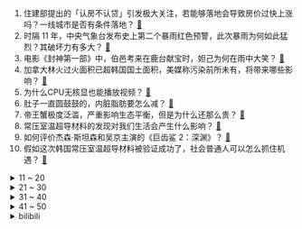 1. 住建部提出的「认房不认贷」引发极大关注，若能够落地会导致房价过快上涨吗？一线城市是否有条件落地？ [:link:](https://www.zhihu.com/question/614613409)
2. 时隔 11 年，中央气象台发布史上第二个暴雨红色预警，此次暴雨为何如此猛烈？其破坏力有多大？ [:link:](https://www.zhihu.com/question/614628336)
3. 电影《封神第一部》中，伯邑考来在鹿台献宝时，妲己为何在雨中大笑？ [:link:](https://www.zhihu.com/question/613900832)
4. 加拿大林火过火面积已超韩国国土面积，美媒称污染前所未有，将带来哪些影响？ [:link:](https://www.zhihu.com/question/614273742)
5. 为什么CPU无核显也能播放视频？ [:link:](https://www.zhihu.com/question/614411231)
6. 肚子一直圆鼓鼓的，内脏脂肪要怎么减？ [:link:](https://www.zhihu.com/question/45723322)
7. 帝王蟹极度泛滥，严重影响生态平衡，但是为什么还那么贵？ [:link:](https://www.zhihu.com/question/49207776)
8. 常压室温超导材料的发现对我们生活会产生什么影响？ [:link:](https://www.zhihu.com/question/614238747)
9. 如何评价杰森·斯坦森和吴京主演的《巨齿鲨 2：深渊》？ [:link:](https://www.zhihu.com/question/614626342)
10. 假如这次韩国常压室温超导材料被验证成功了，社会普通人可以怎么抓住机遇？ [:link:](https://www.zhihu.com/question/614232274)
<details>
<summary>11 ~ 20</summary>

11. 警方通报「女子举报涂磊强奸」，涉事女子初步诊断为幻觉妄想状态，两人从未见过面，如何从法律角度解读？ [:link:](https://www.zhihu.com/question/614615503)
12. 宁德时代半年报出炉，半年狂赚 207 亿元，动力电池在欧洲大卖，稳坐全球第一宝座，如何评价这一成绩？ [:link:](https://www.zhihu.com/question/614450075)
13. 40岁以上中年人失业都干嘛去了？ [:link:](https://www.zhihu.com/question/613586729)
14. 女子辅导作业时崩溃，怒扇孩子数十个耳光，不停尖叫踹翻风扇，如何看待此事？给孩子辅导作业是种怎样的体验？ [:link:](https://www.zhihu.com/question/614578507)
15. 上了大学不给孩子手机可以吗？ [:link:](https://www.zhihu.com/question/613066933)
16. 假如月球上被检测出有大量石油存在，会发生什么？ [:link:](https://www.zhihu.com/question/612454285)
17. 摘核桃被村民索赔三千元，村民亲属称「是文玩核桃」，专家表示「单个鲜果价值不超过二十」，如何看待此事？ [:link:](https://www.zhihu.com/question/614255051)
18. 有什么美到窒息的情诗？ [:link:](https://www.zhihu.com/question/440809465)
19. 2023 LPL 夏季赛 LNG 3:1 淘汰 TES 晋级败者组决赛，如何评价这场比赛？ [:link:](https://www.zhihu.com/question/614614637)
20. 为什么游戏公司 P 社旗下游戏偏黑深残，是受瑞典过去历史启发还是其他什么原因？ [:link:](https://www.zhihu.com/question/614221497)
</details>
<details>
<summary>21 ~ 30</summary>

21. 电影《长安三万里》给你最大的触动是什么？ [:link:](https://www.zhihu.com/question/612602700)
22. 「只有老人才爱听戏」这件事是刻板印象吗？当「戏腔」和「戏曲扮相」成为一种流行元素，对戏曲传承有何启发？ [:link:](https://www.zhihu.com/question/613695904)
23. 如何评价黄晓明、蒋欣、吴晓亮主演的谍战剧《潜行者》？ [:link:](https://www.zhihu.com/question/614305632)
24. 《甄嬛传》中，为什么华妃从没认为自己的恩宠来自于年家的势力？ [:link:](https://www.zhihu.com/question/496740406)
25. 你做过什么特别对不起自家宠物的事情？ [:link:](https://www.zhihu.com/question/61803257)
26. 国产解谜《三伏》上线当天在线人数超 1.3 万，你对该游戏有哪些评价？ [:link:](https://www.zhihu.com/question/614446645)
27. 证监会回应离婚「绕道减持」，大股东、董监高不得以方式规避减持限制，哪些信息值得关注？ [:link:](https://www.zhihu.com/question/614546035)
28. 如何评价 NOI2023？ [:link:](https://www.zhihu.com/question/613563455)
29. 如何评价中式悬疑游戏《三伏》？ [:link:](https://www.zhihu.com/question/614436120)
30. 怎么写一个十分令所有人生厌的反派？ [:link:](https://www.zhihu.com/question/610252896)
</details>
<details>
<summary>31 ~ 40</summary>

31. 为什么学霸不喜欢给学渣讲题？ [:link:](https://www.zhihu.com/question/386950653)
32. 《不完美受害人》第 24-25 集拍得如何？有哪些值得关注的剧情点？ [:link:](https://www.zhihu.com/question/614632242)
33. SR71算不算黑科技？ [:link:](https://www.zhihu.com/question/35125909)
34. 苏州有哪些曾经风靡一时又最终落寞的商场？ [:link:](https://www.zhihu.com/question/519368714)
35. 计算机硕士开题想基于MIT 6.824做一个分布式存储引擎，请问想法是否可行？ [:link:](https://www.zhihu.com/question/53471701)
36. 时间有限的情况下，《原神》和《崩坏：星穹铁道》哪个更值得玩？ [:link:](https://www.zhihu.com/question/598502543)
37. 哪一版封神榜的服饰建筑等最符合历史？ [:link:](https://www.zhihu.com/question/294068254)
38. 有必要做产检吗? [:link:](https://www.zhihu.com/question/611035452)
39. 合肥探索商品房销售按套内面积计价，试行取消商品房的楼层差价率限制，如何看待这一举措？对市场有何影响？ [:link:](https://www.zhihu.com/question/614579710)
40. 河南延津支持团购商品房，鼓励房产企适当让利，可在首付比例等方面给予一定优惠，哪些信息值得关注？ [:link:](https://www.zhihu.com/question/614659036)
</details>
<details>
<summary>41 ~ 50</summary>

41. 为考清华复读 17 年的唐尚珺称「不希望看到下一个自己」，如何理解他的名校情结？为清华复读数十年值吗？ [:link:](https://www.zhihu.com/question/614532847)
42. 《长相思》里面相柳怎么样做可以和小夭在一起？ [:link:](https://www.zhihu.com/question/614078203)
43. 大学是不是很难交到朋友？ [:link:](https://www.zhihu.com/question/613192000)
44. 河北航空一次性毛毯收费 10 元，飞机上毛毯收费合理吗？ [:link:](https://www.zhihu.com/question/614429368)
45. 媒体报道近年来游戏行业升温，人才供需比例失衡，怎么看待这种垂类行业招工难现象？ [:link:](https://www.zhihu.com/question/614443957)
46. 2023 赛季中超联赛上海申花 0:5 上海海港，武磊双响奥斯卡两射一传，如何评价这场比赛？ [:link:](https://www.zhihu.com/question/614627573)
47. 中国女足主教练水庆霞解释战术安排，「我保守吗？不是说防线后退就是保守」，如何评价水庆霞的排兵布阵？ [:link:](https://www.zhihu.com/question/614582125)
48. 在北京大学第一医院做全科住院医师是什么样的体验？ [:link:](https://www.zhihu.com/question/613859172)
49. 如何看待车队未经批准穿越保护区，致 3 死 1 失踪？ [:link:](https://www.zhihu.com/question/614482511)
50. CRC入职薪资大概多少呢？ [:link:](https://www.zhihu.com/question/430642907)
</details><details>
<summary>bilibili</summary>

</details>